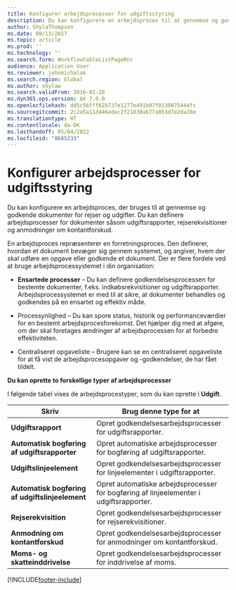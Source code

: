 ```yaml
---
title: Konfigurer arbejdsprocesser for udgiftsstyring
description: Du kan konfigurere en arbejdsproces til at gennemse og godkende dokumenter for rejser og udgifter.
author: ShylaThompson
ms.date: 09/13/2017
ms.topic: article
ms.prod: ''
ms.technology: ''
ms.search.form: WorkflowtableListPageRnr
audience: Application User
ms.reviewer: johnmichalak
ms.search.region: Global
ms.author: shylaw
ms.search.validFrom: 2016-02-28
ms.dyn365.ops.version: AX 7.0.0
ms.openlocfilehash: dd5c56fff62b737e1277e491b07f0139075444fc
ms.sourcegitcommit: 2c2a5a11d446adec2f21030ab77a053d7e2da28e
ms.translationtype: HT
ms.contentlocale: da-DK
ms.lasthandoff: 05/04/2022
ms.locfileid: "8685233"
---
```

# <a name="set-up-expense-management-workflows"></a>Konfigurer arbejdsprocesser for udgiftsstyring

Du kan konfigurere en arbejdsproces, der bruges til at gennemse og godkende dokumenter for rejser og udgifter. Du kan definere arbejdsprocesser for dokumenter såsom udgiftsrapporter, rejserekvisitioner og anmodninger om kontantforskud.

En arbejdsproces repræsenterer en forretningsproces. Den definerer, hvordan et dokument bevæger sig gennem systemet, og angiver, hvem der skal udføre en opgave eller godkende et dokument. Der er flere fordele ved at bruge arbejdsprocessystemet i din organisation:

-   **Ensartede processer** – Du kan definere godkendelsesprocessen for bestemte dokumenter, f.eks. indkøbsrekvisitioner og udgiftsrapporter. Arbejdsprocessystemet er med til at sikre, at dokumenter behandles og godkendes på en ensartet og effektiv måde.

-   Processynlighed – Du kan spore status, historik og performanceværdier for en bestemt arbejdsprocesforekomst. Det hjælper dig med at afgøre, om der skal foretages ændringer af arbejdsprocessen for at forbedre effektiviteten.

-   Centraliseret opgaveliste – Brugere kan se en centraliseret opgaveliste for at få vist de arbejdsprocesopgaver og -godkendelser, de har fået tildelt. 

**Du kan oprette to forskellige typer af arbejdsprocesser**

I følgende tabel vises de arbejdsprocestyper, som du kan oprette i **Udgift**.


|              <strong>Skriv</strong>              |                   <strong>Brug denne type for at</strong>                   |
|-------------------------------------------------|-----------------------------------------------------------------------|
|         <strong>Udgiftsrapport</strong>         |            Opret godkendelsesarbejdsprocesser for udgiftsrapporter.             |
|  <strong>Automatisk bogføring af udgiftsrapporter</strong>   |        Opret automatiske arbejdsprocesser for bogføring af udgiftsrapporter.        |
|       <strong>Udgiftslinjeelement</strong>        |     Opret godkendelsesarbejdsprocesser for linjeelementer i udgiftsrapporter.      |
| <strong>Automatisk bogføring af udgiftslinjeelement</strong> | Opret automatiske arbejdsprocesser for bogføring af linjeelementer i udgiftsrapporter. |
|       <strong>Rejserekvisition</strong>       |          Opret godkendelsesarbejdsprocesser for rejserekvisitioner.           |
|      <strong>Anmodning om kontantforskud</strong>      |         Opret godkendelsesarbejdsprocesser for anmodninger om kontantforskud.          |
|        <strong>Moms- og skatteinddrivelse</strong>        | Opret godkendelsesarbejdsprocesser for inddrivelse af moms.  |



[!INCLUDE[footer-include](../includes/footer-banner.md)]